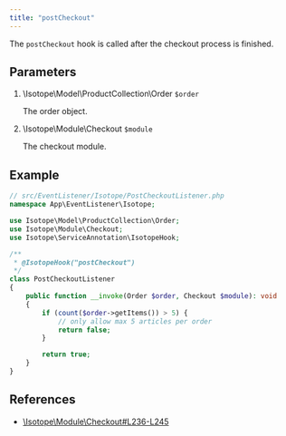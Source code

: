 ```yaml
---
title: "postCheckout"
---
```


The `postCheckout` hook is called after the checkout process is finished.

## Parameters

1. \Isotope\Model\ProductCollection\Order `$order`
   
    The order object.

1. \Isotope\Module\Checkout `$module`
   
    The checkout module.

## Example

```php
// src/EventListener/Isotope/PostCheckoutListener.php
namespace App\EventListener\Isotope;

use Isotope\Model\ProductCollection\Order;
use Isotope\Module\Checkout;
use Isotope\ServiceAnnotation\IsotopeHook;

/**
 * @IsotopeHook("postCheckout")
 */
class PostCheckoutListener
{
    public function __invoke(Order $order, Checkout $module): void
    {
        if (count($order->getItems()) > 5) {
            // only allow max 5 articles per order
            return false;
        }

        return true;
    }
}
```

## References

* [\Isotope\Module\Checkout#L236-L245](https://github.com/isotope/core/blob/2.8/system/modules/isotope/library/Isotope/Module/Checkout.php#L236-L245)
